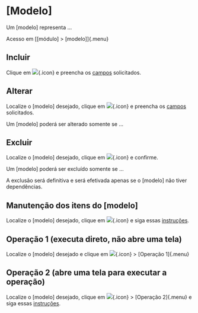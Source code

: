 # [Modelo]

Um [modelo] representa ...

Acesso em [[módulo] > [modelo]]{.menu}

## Incluir

Clique em ![](https://static.zenerp.app.br/icons/action-create.svg){.icon} e preencha os [campos](model-edit) solicitados.

## Alterar

Localize o [modelo] desejado, clique em ![](https://static.zenerp.app.br/icons/action-update.svg){.icon} e preencha os [campos](model-edit) solicitados.

Um [modelo] poderá ser alterado somente se ...

## Excluir

Localize o [modelo] desejado, clique em ![](https://static.zenerp.app.br/icons/action-delete.svg){.icon} e confirme.

Um [modelo] poderá ser excluído somente se ...

A exclusão será definitiva e será efetivada apenas se o [modelo] não tiver dependências.

## Manutenção dos itens do [modelo]

Localize o [modelo] desejado, clique em ![](https://static.zenerp.app.br/icons/action-child.svg){.icon} e siga essas [instruções](modelItem).

## Operação 1 (executa direto, não abre uma tela)

Localize o [modelo] desejado e clique em ![](https://static.zenerp.app.br/icons/action-more-tr.svg){.icon} > [Operação 1]{.menu}

## Operação 2 (abre uma tela para executar a operação)

Localize o [modelo] desejado, clique em ![](https://static.zenerp.app.br/icons/action-more-tr.svg){.icon} > [Operação 2]{.menu} e siga essas [instruções](modelOperation1).
